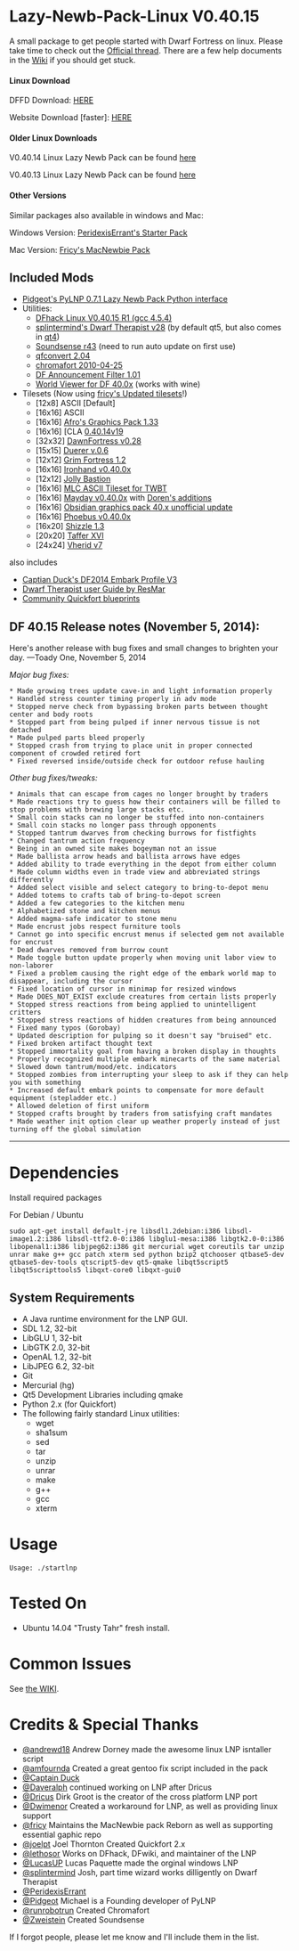 Lazy-Newb-Pack-Linux V0.40.15
====================

A small package to get people started with Dwarf Fortress on linux. Please take time to check out the [Official thread](http://www.bay12forums.com/smf/index.php?topic=140966.0). There are a few help documents in the [Wiki](https://github.com/Lazy-Newb-Pack/Lazy-Newb-Pack-Linux/wiki) if you should get stuck.


#### Linux Download 


DFFD Download: [HERE](http://dffd.wimbli.com/file.php?id=8949)

Website Download [faster]: [HERE](http://www.lazynewbpack.com/linux/04015/)

#### Older Linux Downloads

V0.40.14 Linux Lazy Newb Pack can be found [here](http://www.lazynewbpack.com/linux/04014/) 

V0.40.13 Linux Lazy Newb Pack can be found [here](http://www.lazynewbpack.com/linux/04013/)

 

#### Other Versions
 

Similar packages also available in windows and Mac:

Windows Version: [PeridexisErrant's Starter Pack](http://www.bay12forums.com/smf/index.php?topic=126076.0)

Mac Version: [Fricy's MacNewbie Pack](http://www.bay12forums.com/smf/index.php?topic=128960.0)


Included Mods
-------------
* [Pidgeot's PyLNP 0.7.1 Lazy Newb Pack Python interface](http://www.bay12forums.com/smf/index.php?topic=140808.0)
* Utilities:
    * [DFhack Linux V0.40.15 R1 (gcc 4.5.4)](http://www.bay12forums.com/smf/index.php?topic=139553.0)
    * [splintermind's Dwarf Therapist v28](https://github.com/splintermind/Dwarf-Therapist/tree/DF2014) (by default qt5, but also comes in [qt4](http://www.lazynewbpack.com/linux/#qt4))
    * [Soundsense r43](http://df.zweistein.cz/soundsense/) (need to run auto update on first use)
    * [qfconvert 2.04](http://www.joelpt.net/quickfort/)
    * [chromafort 2010-04-25](http://www.bay12forums.com/smf/index.php?topic=55025.0)
    * [DF Announcement Filter 1.01](http://www.bay12forums.com/smf/index.php?topic=130030.0)
    * [World Viewer for DF 40.0x](http://www.bay12forums.com/smf/index.php?topic=128932.0) (works with wine)
* Tilesets (Now using [fricy's Updated tilesets](https://github.com/fricy/DFgraphics)!)
    - [12x8] ASCII [Default]
    - [16x16] ASCII
    - [16x16] [Afro's Graphics Pack 1.33](http://dffd.wimbli.com/file.php?id=9137)
    - [16x16] [CLA [0.40.14v19](http://www.bay12forums.com/smf/index.php?topic=105376.0)
    - [32x32] [DawnFortress v0.28](http://www.bay12forums.com/smf/index.php?topic=136221.msg4992910#msg4992910)
    - [15x15] [Duerer v.0.6](http://www.bay12forums.com/smf/index.php?topic=142083.0)
    - [12x12] [Grim Fortress 1.2](http://www.bay12forums.com/smf/index.php?topic=122421.0)
    - [16x16] [Ironhand v0.40.0x](http://dffd.wimbli.com/file.php?id=8747)
    - [12x12] [Jolly Bastion](http://www.bay12forums.com/smf/index.php?topic=104261.0)
    - [16x16] [MLC ASCII Tileset for TWBT](http://www.bay12forums.com/smf/index.php?topic=128933.0)
    - [16x16] [Mayday v0.40.0x](http://goblinart.pl/vg-eng/df.php) with [Doren's additions](http://www.bay12forums.com/smf/index.php?topic=141195.0)
    - [16x16] [Obsidian  graphics pack 40.x unofficial update](http://www.bay12forums.com/smf/index.php?topic=126934.0)
    - [16x16] [Phoebus v0.40.0x](http://www.bay12forums.com/smf/index.php?topic=137096.0)
    - [16x20] [Shizzle 1.3](http://dffd.wimbli.com/file.php?id=7205)
    - [20x20] [Taffer XVI](http://www.bay12forums.com/smf/index.php?topic=107924.0)
    - [24x24] [Vherid v7](http://www.bay12forums.com/smf/index.php?topic=89856.0)

 also includes
 * [Captian Duck's DF2014 Embark Profile V3](http://www.reddit.com/r/dwarffortress/comments/2bzrqg/dfvidtuts2014_embark_profile_beta_testing/)
 * [Dwarf Therapist user Guide by ResMar](http://dffd.wimbli.com/file.php?id=7889)
 * [Community Quickfort blueprints]()




DF 40.15 Release notes (November 5, 2014):
-------------

Here's another release with bug fixes and small changes to brighten your day.
—Toady One, November 5, 2014

*Major bug fixes:*

    * Made growing trees update cave-in and light information properly
    * Handled stress counter timing properly in adv mode
    * Stopped nerve check from bypassing broken parts between thought center and body roots
    * Stopped part from being pulped if inner nervous tissue is not detached
    * Made pulped parts bleed properly
    * Stopped crash from trying to place unit in proper connected component of crowded retired fort
    * Fixed reversed inside/outside check for outdoor refuse hauling

*Other bug fixes/tweaks:*

    * Animals that can escape from cages no longer brought by traders
    * Made reactions try to guess how their containers will be filled to stop problems with brewing large stacks etc.
    * Small coin stacks can no longer be stuffed into non-containers
    * Small coin stacks no longer pass through opponents
    * Stopped tantrum dwarves from checking burrows for fistfights
    * Changed tantrum action frequency
    * Being in an owned site makes bogeyman not an issue
    * Made ballista arrow heads and ballista arrows have edges
    * Added ability to trade everything in the depot from either column
    * Made column widths even in trade view and abbreviated strings differently
    * Added select visible and select category to bring-to-depot menu
    * Added totems to crafts tab of bring-to-depot screen
    * Added a few categories to the kitchen menu
    * Alphabetized stone and kitchen menus
    * Added magma-safe indicator to stone menu
    * Made encrust jobs respect furniture tools
    * Cannot go into specific encrust menus if selected gem not available for encrust
    * Dead dwarves removed from burrow count
    * Made toggle button update properly when moving unit labor view to non-laborer
    * Fixed a problem causing the right edge of the embark world map to disappear, including the cursor
    * Fixed location of cursor in minimap for resized windows
    * Made DOES_NOT_EXIST exclude creatures from certain lists properly
    * Stopped stress reactions from being applied to unintelligent critters
    * Stopped stress reactions of hidden creatures from being announced
    * Fixed many typos (Gorobay)
    * Updated description for pulping so it doesn't say "bruised" etc.
    * Fixed broken artifact thought text
    * Stopped immortality goal from having a broken display in thoughts
    * Properly recognized multiple embark minecarts of the same material
    * Slowed down tantrum/mood/etc. indicators
    * Stopped zombies from interrupting your sleep to ask if they can help you with something
    * Increased default embark points to compensate for more default equipment (stepladder etc.)
    * Allowed deletion of first uniform
    * Stopped crafts brought by traders from satisfying craft mandates
    * Made weather init option clear up weather properly instead of just turning off the global simulation



-------------

#   Dependencies

   Install required packages

 For Debian / Ubuntu
```
sudo apt-get install default-jre libsdl1.2debian:i386 libsdl-image1.2:i386 libsdl-ttf2.0-0:i386 libglu1-mesa:i386 libgtk2.0-0:i386 libopenal1:i386 libjpeg62:i386 git mercurial wget coreutils tar unzip unrar make g++ gcc patch xterm sed python bzip2 qtchooser qtbase5-dev qtbase5-dev-tools qtscript5-dev qt5-qmake libqt5script5 libqt5scripttools5 libqxt-core0 libqxt-gui0
```


  System Requirements
-------------

* A Java runtime environment for the LNP GUI.
* SDL 1.2, 32-bit
* LibGLU 1, 32-bit
* LibGTK 2.0, 32-bit
* OpenAL 1.2, 32-bit
* LibJPEG 6.2, 32-bit
* Git
* Mercurial (hg)
* Qt5 Development Libraries including qmake
* Python 2.x (for Quickfort)
* The following fairly standard Linux utilities:
  - wget
  - sha1sum
  - sed
  - tar
  - unzip
  - unrar
  - make
  - g++
  - gcc
  - xterm

 Usage
=====

```
Usage: ./startlnp
```


Tested On
=========
* Ubuntu 14.04 "Trusty Tahr"      fresh install.
 

Common Issues
=============
See [the WIKI](https://github.com/BeauBouchard/DF-Lazy-Newb-Pack/wiki).

Credits & Special Thanks
=============

 * [@andrewd18](https://github.com/andrewd18/) Andrew Dorney made the awesome linux LNP isntaller script
 * [@amfournda](https://github.com/amfournda/) Created a great gentoo fix script included in the pack
 * [@Captain Duck](https://www.youtube.com/playlist?list=PL06686270DA5FF439) 
 * [@Daveralph](https://github.com/daveralph1234/LazyNewbPack/) continued working on LNP after Dricus 
 * [@Dricus](https://github.com/Dricus)   Dirk Groot is the creator of the cross platform LNP port
 * [@Dwimenor](https://github.com/Dwimenor/) Created a workaround for LNP, as well as providing linux support
 * [@fricy](https://github.com/fricy/) Maintains the MacNewbie pack Reborn as well as supporting essential gaphic repo
 * [@joelpt](http://www.joelpt.net/quickfort/) Joel Thornton Created Quickfort 2.x
 * [@lethosor]() Works on DFhack, DFwiki, and maintainer of the LNP
 * [@LucasUP](https://github.com/LucasUP/) Lucas Paquette made the orginal windows LNP 
 * [@splintermind](https://github.com/splintermind/) Josh, part time wizard works dilligently on Dwarf Therapist
 * [@PeridexisErrant](http://www.bay12forums.com/smf/index.php?topic=126076.0)
 * [@Pidgeot](https://bitbucket.org/Pidgeot/python-lnp/) Michael is a Founding developer of PyLNP
 * [@runrobotrun](http://www.bay12forums.com/smf/index.php?topic=55025.0) Created Chromafort
 * [@Zweistein](http://zweistein.cz/) Created Soundsense



If I forgot people, please let me know and I'll include them in the list.